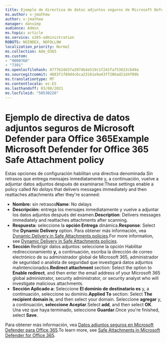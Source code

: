 ```yaml
---
title: Ejemplo de directiva de datos adjuntos seguros de Microsoft Defender para Office 365
ms.author: v-jmathew
author: v-jmathew
manager: dansimp
audience: Admin
ms.topic: article
ms.service: o365-administration
ROBOTS: NOINDEX, NOFOLLOW
localization_priority: Normal
ms.collection: Adm_O365
ms.custom:
- "9000760"
- "7391"
ms.openlocfilehash: 077762dd37a2974b4e519c1f242fa753623cb49a
ms.sourcegitcommit: 4883f1f89d4c6ca23161e9a43ff206ad21d4f09b
ms.translationtype: MT
ms.contentlocale: es-ES
ms.lasthandoff: 03/08/2021
ms.locfileid: "50530226"
---
```

# <a name="example-microsoft-defender-for-office-365-safe-attachment-policy"></a><span data-ttu-id="d8a87-102">Ejemplo de directiva de datos adjuntos seguros de Microsoft Defender para Office 365</span><span class="sxs-lookup"><span data-stu-id="d8a87-102">Example Microsoft Defender for Office 365 Safe Attachment policy</span></span>

<span data-ttu-id="d8a87-103">Estas opciones de configuración habilitan una directiva denominada *Sin* retrasos que entrega mensajes inmediatamente y, a continuación, vuelve a adjuntar datos adjuntos después de examinarse:</span><span class="sxs-lookup"><span data-stu-id="d8a87-103">These settings enable a policy called *No delays* that delivers messages immediately and then reattaches attachments after they're scanned:</span></span>

- <span data-ttu-id="d8a87-104">**Nombre:** sin retrasos</span><span class="sxs-lookup"><span data-stu-id="d8a87-104">**Name**: No delays</span></span>
- <span data-ttu-id="d8a87-105">**Descripción:** entrega los mensajes inmediatamente y vuelve a adjuntar los datos adjuntos después del examen.</span><span class="sxs-lookup"><span data-stu-id="d8a87-105">**Description**: Delivers messages immediately and reattaches attachments after scanning.</span></span>
- <span data-ttu-id="d8a87-106">**Respuesta:** seleccione la **opción Entrega** dinámica.</span><span class="sxs-lookup"><span data-stu-id="d8a87-106">**Response**: Select the **Dynamic Delivery** option.</span></span> <span data-ttu-id="d8a87-107">Para obtener más información, vea [Dynamic Delivery in Safe Attachments policies](https://go.microsoft.com/fwlink/?linkid=2092328).</span><span class="sxs-lookup"><span data-stu-id="d8a87-107">For more information, see [Dynamic Delivery in Safe Attachments policies](https://go.microsoft.com/fwlink/?linkid=2092328).</span></span>
- <span data-ttu-id="d8a87-108">**Sección** Redirigir datos adjuntos: seleccione la opción Habilitar redireccionamiento **y,** a continuación, escriba la dirección de correo electrónico de su administrador global de Microsoft 365, administrador de seguridad o analista de seguridad que investigará datos adjuntos malintencionados.</span><span class="sxs-lookup"><span data-stu-id="d8a87-108">**Redirect attachment** section: Select the option to **Enable redirect**, and then enter the email address of your Microsoft 365 global administrator, security administrator, or security analyst who will investigate malicious attachments.</span></span>
- <span data-ttu-id="d8a87-109">**Sección Aplicado a:** Seleccione **El dominio de destinatario es** y, a continuación, seleccione su dominio.</span><span class="sxs-lookup"><span data-stu-id="d8a87-109">**Applied To** section: Select **The recipient domain is**, and then select your domain.</span></span> <span data-ttu-id="d8a87-110">Seleccione **agregar** y, a continuación, **seleccione Aceptar**.</span><span class="sxs-lookup"><span data-stu-id="d8a87-110">Select **add**, and then select **OK**.</span></span> <span data-ttu-id="d8a87-111">Una vez que haya terminado, seleccione **Guardar**.</span><span class="sxs-lookup"><span data-stu-id="d8a87-111">Once you're finished, select **Save**.</span></span>

<span data-ttu-id="d8a87-112">Para obtener más información, vea [Datos adjuntos seguros en Microsoft Defender para Office 365](https://go.microsoft.com/fwlink/?linkid=2092213).</span><span class="sxs-lookup"><span data-stu-id="d8a87-112">To learn more, see [Safe Attachments in Microsoft Defender for Office 365](https://go.microsoft.com/fwlink/?linkid=2092213).</span></span>
